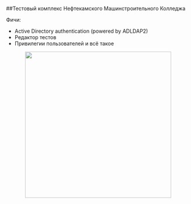 ##Тестовый комплекс Нефтекамского Машинстроительного Колледжа

Фичи:

- Active Directory authentication (powered by ADLDAP2)
- Редактор тестов
- Привилегии пользователей и всё такое


<p align="center"><img src="https://res.cloudinary.com/dtfbvvkyp/image/upload/v1566331377/laravel-logolockup-cmyk-red.svg" width="400"></p>

